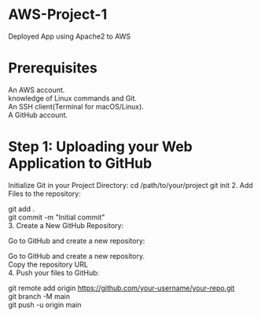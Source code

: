 # AWS-Project-1
Deployed App using Apache2 to AWS
# Prerequisites
An AWS account.  
knowledge of Linux commands and Git.  
An SSH client(Terminal for macOS/Linux).  
A GitHub account. 

# Step 1: Uploading your Web Application to GitHub
Initialize Git in your Project Directory:
cd /path/to/your/project
git init
2. Add Files to the repository:

git add .  
git commit -m "Initial commit"  
3. Create a New GitHub Repository:  

Go to GitHub and create a new repository:  

Go to GitHub and create a new repository.  
Copy the repository URL  
4. Push your files to GitHub:  

git remote add origin https://github.com/your-username/your-repo.git  
git branch -M main  
git push -u origin main  
